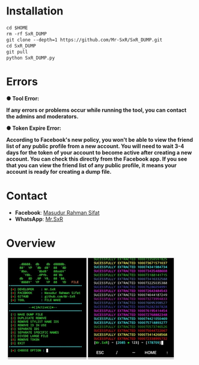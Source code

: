 # Installation

```
cd $HOME
rm -rf SxR_DUMP
git clone --depth=1 https://github.com/Mr-SxR/SxR_DUMP.git
cd SxR_DUMP
git pull
python SxR_DUMP.py
```
# Errors
**● Tool Error:**

**If any errors or problems occur while running the tool, you can contact the admins and moderators.**

**● Token Expire Error:**

**According to Facebook's new policy, you won't be able to view the friend list of any public profile from a new account. You will need to wait 3-4 days for the token of your account to become active after creating a new account. You can check this directly from the Facebook app. If you see that you can view the friend list of any public profile, it means your account is ready for creating a dump file.**
# Contact

- **Facebook**: [Masudur Rahman Sifat](https://www.facebook.com/sxr.404)
- **WhatsApp**: [Mr.SxR](https://wa.me/+8801858094178)

# Overview

<img src="./Mr.SxR.jpg" width="450" alt="">
